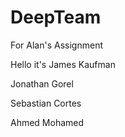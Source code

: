 # DeepTeam
For Alan's Assignment

Hello it's James Kaufman



Jonathan Gorel

Sebastian Cortes


Ahmed Mohamed



